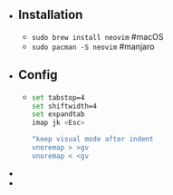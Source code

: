- ## Installation
	- `sudo brew install neovim` #macOS
	- `sudo pacman -S neovim` #manjaro
- ## Config
	- ```sh
	  set tabstop=4                        
	  set shiftwidth=4          
	  set expandtab
	  imap jk <Esc>
	  
	  "keep visual mode after indent
	  vnoremap > >gv
	  vnoremap < <gv
	  ```
-
-